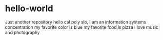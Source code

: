 # hello-world
Just another repository 
hello cal poly slo,
I am an information systems concentration 
my favorite color is blue
my favorite food is pizza
I love music and photography
